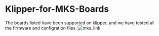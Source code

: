 # Klipper-for-MKS-Boards
The boards listed have been supported on klipper, and we have tested all the firmware and configration files.
![mks_link](https://user-images.githubusercontent.com/12979070/149611723-db36faa7-5048-4050-9e5a-d779d50462a9.png)
